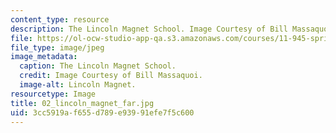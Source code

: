```yaml
---
content_type: resource
description: The Lincoln Magnet School. Image Courtesy of Bill Massaquoi.
file: https://ol-ocw-studio-app-qa.s3.amazonaws.com/courses/11-945-springfield-studio-fall-2005/3cc5919af655d789e93991efe7f5c600_02_lincoln_magnet_far.jpg
file_type: image/jpeg
image_metadata:
  caption: The Lincoln Magnet School.
  credit: Image Courtesy of Bill Massaquoi.
  image-alt: Lincoln Magnet.
resourcetype: Image
title: 02_lincoln_magnet_far.jpg
uid: 3cc5919a-f655-d789-e939-91efe7f5c600
---
```

